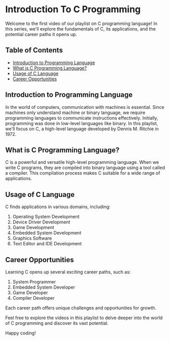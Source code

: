 # Introduction To C Programming

Welcome to the first video of our playlist on C programming language! In this series, we'll explore the fundamentals of C, its applications, and the potential career paths it opens up.

## Table of Contents
- [Introduction to Programming Language](#introduction-to-programming-language)
- [What is C Programming Language?](#what-is-c-programming-language)
- [Usage of C Language](#usage-of-c-language)
- [Career Opportunities](#career-opportunities)

## Introduction to Programming Language
In the world of computers, communication with machines is essential. Since machines only understand machine or binary language, we require programming languages to communicate instructions effectively. Initially, programming was done in low-level languages like binary. In this playlist, we'll focus on C, a high-level language developed by Dennis M. Ritchie in 1972.

## What is C Programming Language?
C is a powerful and versatile high-level programming language. When we write C programs, they are compiled into binary language using a tool called a compiler. This compilation process makes C suitable for a wide range of applications.

## Usage of C Language
C finds applications in various domains, including:
1. Operating System Development
2. Device Driver Development
3. Game Development
4. Embedded System Development
5. Graphics Software
6. Text Editor and IDE Development

## Career Opportunities
Learning C opens up several exciting career paths, such as:
1. System Programmer
2. Embedded System Developer
3. Game Developer
4. Compiler Developer

Each career path offers unique challenges and opportunities for growth.

Feel free to explore the videos in this playlist to delve deeper into the world of C programming and discover its vast potential.

Happy coding!
